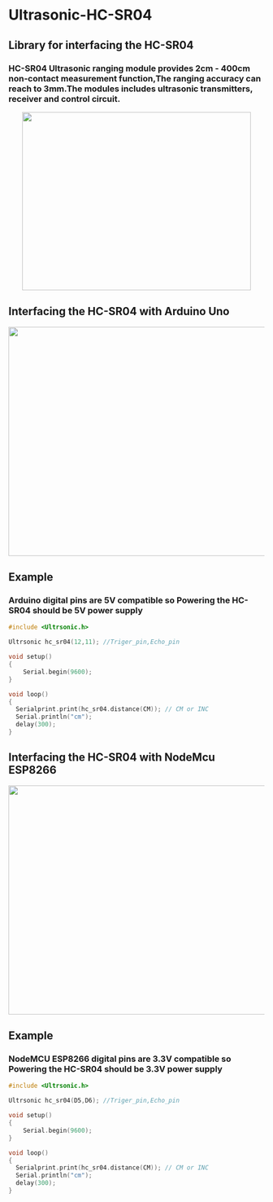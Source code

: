 # Ultrasonic-HC-SR04

## Library for interfacing the HC-SR04

### HC-SR04 Ultrasonic ranging module provides 2cm - 400cm non-contact measurement function,The ranging accuracy can reach to 3mm.The modules includes ultrasonic transmitters, receiver and control circuit.

<p align="center">
<img width="450" height="350" src="https://raw.githubusercontent.com/Prabhuelectro/Ultrasonic-HC-SR04/master/image/HC-SR04%20Ultrasonic%20Range%20Measurement%20Module.jpg">
</p>

## Interfacing the HC-SR04 with Arduino Uno

<p align="center">
<img width="650" height="450" src="https://raw.githubusercontent.com/Prabhuelectro/Ultrasonic-HC-SR04/master/image/HCSR04-with-arduino.png">
</p>

## Example
### Arduino digital pins are 5V compatible so Powering the HC-SR04 should be 5V power supply

``` C++
#include <Ultrsonic.h>

Ultrsonic hc_sr04(12,11); //Triger_pin,Echo_pin

void setup() 
{
	Serial.begin(9600);
}

void loop()
{
  Serialprint.print(hc_sr04.distance(CM)); // CM or INC
  Serial.println("cm");
  delay(300);
}
```

## Interfacing the HC-SR04 with NodeMcu ESP8266

<p align="center">
<img width="650" height="450" src="https://raw.githubusercontent.com/Prabhuelectro/Ultrasonic-HC-SR04/master/image/hc-sr04-esp8266.png">
</p>

## Example
### NodeMCU ESP8266 digital pins are 3.3V compatible so Powering the HC-SR04 should be 3.3V power supply

``` C++
#include <Ultrsonic.h>

Ultrsonic hc_sr04(D5,D6); //Triger_pin,Echo_pin

void setup() 
{
	Serial.begin(9600);
}

void loop()
{
  Serialprint.print(hc_sr04.distance(CM)); // CM or INC
  Serial.println("cm");
  delay(300);
}
```

